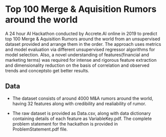 # Top 100 Merge & Aquisition Rumors around the world

A 24 hour AI Hackathon conducted by Accrete.AI online in 2019 to predict top 100 Merge & Aquisition Rumors around the world from an unsupervised dataset provided and arrange them in the order. The approach uses metrics and model evaluation via different unsupervised regressor algorithms for model selection. Also, a novel understanding of features(financial and marketing terms) was required for intense and rigorous feature extraction and dimensionality reduction on the basis of correlation and observed trends and conceptsto get better results.

## Data 

- The dataset consists of around 4000 M&A rumors around the world, having 32 features along with credibility and realiability of rumor.

- The raw dataset is provided as Data.csv, along with data dictionary containing details of each feature as VariableKey.pdf. The complete problem statement for the hackathon is provided in ProblemStatement.pdf file.  
